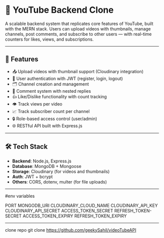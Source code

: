 # 🧰 YouTube Backend Clone

A scalable backend system that replicates core features of YouTube, built with the MERN stack. Users can upload videos with thumbnails, manage channels, post comments, and subscribe to other users — with real-time counters for likes, views, and subscriptions.

---

## 🚀 Features

- 📤 Upload videos with thumbnail support (Cloudinary integration)
- 👤 User authentication with JWT (register, login, logout)
- 🗂️ Channel creation and management
- 💬 Comment system with nested replies
- 👍 Like/Dislike functionality with count tracking
- 👁️ Track views per video
- 📈 Track subscriber count per channel
- 🔒 Role-based access control (user/admin)
- 🌐 RESTful API built with Express.js

---

## 🛠️ Tech Stack

- **Backend**: Node.js, Express.js
- **Database**: MongoDB + Mongoose
- **Storage**: Cloudinary (for videos and thumbnails)
- **Auth**: JWT + bcrypt
- **Others**: CORS, dotenv, multer (for file uploads)

---

#env variables 

PORT
MONGODB_URI
CLOUDINARY_CLOUD_NAME
CLOUDINARY_API_KEY
CLOUDINARY_API_SECRET
ACCESS_TOKEN_SECRET
REFRESH_TOKEN-SECRET
ACCESS_TOKEN_EXPIRY
REFRESH_TOKEN_EXPIRY

---

clone repo 
git clone https://github.com/geekySahil/videoTubeAPI


 
 
